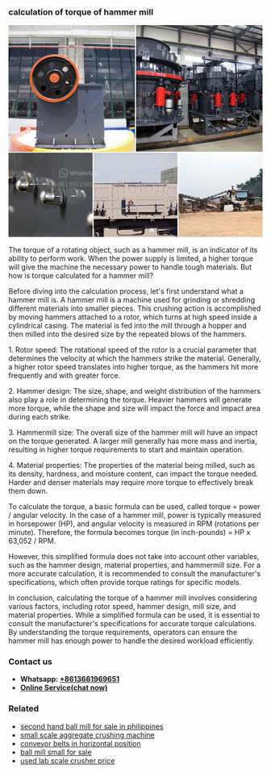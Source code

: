 <h3>calculation of torque of hammer mill</h3><img src='1708332532.jpg' alt=''><p>The torque of a rotating object, such as a hammer mill, is an indicator of its ability to perform work. When the power supply is limited, a higher torque will give the machine the necessary power to handle tough materials. But how is torque calculated for a hammer mill?</p><p>Before diving into the calculation process, let's first understand what a hammer mill is. A hammer mill is a machine used for grinding or shredding different materials into smaller pieces. This crushing action is accomplished by moving hammers attached to a rotor, which turns at high speed inside a cylindrical casing. The material is fed into the mill through a hopper and then milled into the desired size by the repeated blows of the hammers.</p><p>1. Rotor speed: The rotational speed of the rotor is a crucial parameter that determines the velocity at which the hammers strike the material. Generally, a higher rotor speed translates into higher torque, as the hammers hit more frequently and with greater force.</p><p>2. Hammer design: The size, shape, and weight distribution of the hammers also play a role in determining the torque. Heavier hammers will generate more torque, while the shape and size will impact the force and impact area during each strike.</p><p>3. Hammermill size: The overall size of the hammer mill will have an impact on the torque generated. A larger mill generally has more mass and inertia, resulting in higher torque requirements to start and maintain operation.</p><p>4. Material properties: The properties of the material being milled, such as its density, hardness, and moisture content, can impact the torque needed. Harder and denser materials may require more torque to effectively break them down.</p><p>To calculate the torque, a basic formula can be used, called torque = power / angular velocity. In the case of a hammer mill, power is typically measured in horsepower (HP), and angular velocity is measured in RPM (rotations per minute). Therefore, the formula becomes torque (in inch-pounds) = HP x 63,052 / RPM.</p><p>However, this simplified formula does not take into account other variables, such as the hammer design, material properties, and hammermill size. For a more accurate calculation, it is recommended to consult the manufacturer's specifications, which often provide torque ratings for specific models.</p><p>In conclusion, calculating the torque of a hammer mill involves considering various factors, including rotor speed, hammer design, mill size, and material properties. While a simplified formula can be used, it is essential to consult the manufacturer's specifications for accurate torque calculations. By understanding the torque requirements, operators can ensure the hammer mill has enough power to handle the desired workload efficiently.</p><h3>Contact us</h3><ul><li><strong>Whatsapp:&nbsp;<a href="https://wa.me/8613661969651">+8613661969651</a></strong></li><li><a href="https://swt.shibang-china.com/?git&amp;zhl&amp;calculation of torque of hammer mill"><strong>Online Service(chat now)</strong></a></li></ul><h3>Related</h3><ul><li><a href='second hand ball mill for sale in philippines.md'>second hand ball mill for sale in philippines</a></li><li><a href='small scale aggregate crushing machine.md'>small scale aggregate crushing machine</a></li><li><a href='conveyor belts in horizontal position.md'>conveyor belts in horizontal position</a></li><li><a href='ball mill small for sale.md'>ball mill small for sale</a></li><li><a href='used lab scale crusher price.md'>used lab scale crusher price</a></li></ul>